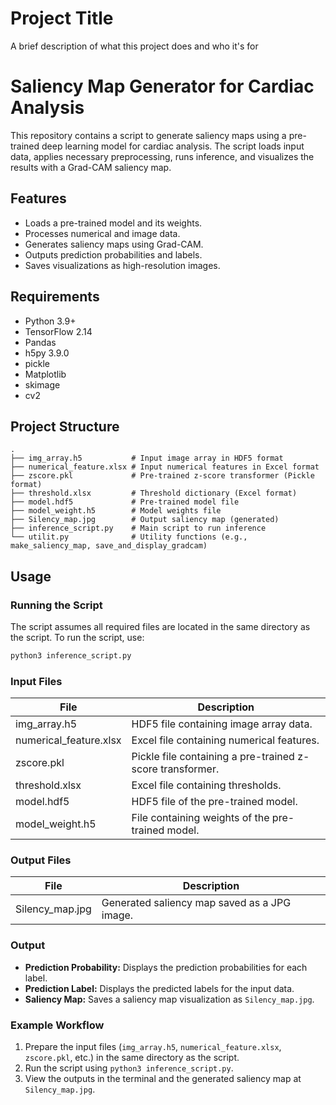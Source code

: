 # Project Title

A brief description of what this project does and who it's for


# Saliency Map Generator for Cardiac Analysis

This repository contains a script to generate saliency maps using a pre-trained deep learning model for cardiac analysis. The script loads input data, applies necessary preprocessing, runs inference, and visualizes the results with a Grad-CAM saliency map.

## Features

- Loads a pre-trained model and its weights.
- Processes numerical and image data.
- Generates saliency maps using Grad-CAM.
- Outputs prediction probabilities and labels.
- Saves visualizations as high-resolution images.

## Requirements

- Python 3.9+
- TensorFlow 2.14
- Pandas
- h5py 3.9.0
- pickle
- Matplotlib
- skimage
- cv2


## Project Structure

```
.
├── img_array.h5           # Input image array in HDF5 format
├── numerical_feature.xlsx # Input numerical features in Excel format
├── zscore.pkl             # Pre-trained z-score transformer (Pickle format)
├── threshold.xlsx         # Threshold dictionary (Excel format)
├── model.hdf5             # Pre-trained model file
├── model_weight.h5        # Model weights file
├── Silency_map.jpg        # Output saliency map (generated)
├── inference_script.py    # Main script to run inference
└── utilit.py              # Utility functions (e.g., make_saliency_map, save_and_display_gradcam)
```

## Usage

### Running the Script

The script assumes all required files are located in the same directory as the script. To run the script, use:

```sh
python3 inference_script.py
```

### Input Files

| File                   | Description                                      |
|------------------------|--------------------------------------------------|
| img_array.h5           | HDF5 file containing image array data.           |
| numerical_feature.xlsx | Excel file containing numerical features.        |
| zscore.pkl             | Pickle file containing a pre-trained z-score transformer. |
| threshold.xlsx         | Excel file containing thresholds.                |
| model.hdf5             | HDF5 file of the pre-trained model.              |
| model_weight.h5        | File containing weights of the pre-trained model.|

### Output Files

| File            | Description                                      |
|-----------------|--------------------------------------------------|
| Silency_map.jpg | Generated saliency map saved as a JPG image.     |

### Output

- **Prediction Probability:** Displays the prediction probabilities for each label.
- **Prediction Label:** Displays the predicted labels for the input data.
- **Saliency Map:** Saves a saliency map visualization as `Silency_map.jpg`.

### Example Workflow

1. Prepare the input files (`img_array.h5`, `numerical_feature.xlsx`, `zscore.pkl`, etc.) in the same directory as the script.
2. Run the script using `python3 inference_script.py`.
3. View the outputs in the terminal and the generated saliency map at `Silency_map.jpg`.
